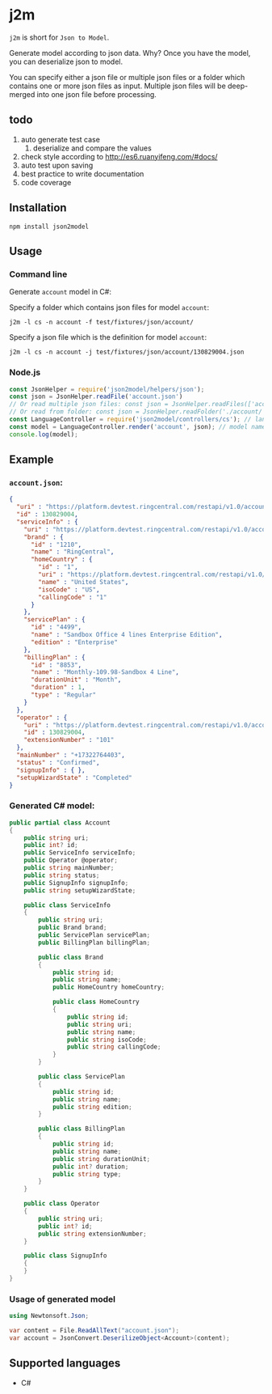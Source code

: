 # j2m

`j2m` is short for `Json to Model`.

Generate model according to json data.
Why? Once you have the model, you can deserialize json to model.

You can specify either a json file or multiple json files or a folder which contains one or more json files as input.
Multiple json files will be deep-merged into one json file before processing.


## todo

1. auto generate test case
    1. deserialize and compare the values
1. check style according to http://es6.ruanyifeng.com/#docs/
1. auto test upon saving
1. best practice to write documentation
1. code coverage


## Installation

```shell
npm install json2model
```


## Usage


### Command line

Generate `account` model in C#:

Specify a folder which contains json files for model `account`:

```shell
j2m -l cs -n account -f test/fixtures/json/account/
```

Specify a json file which is the definition for model `account`:

```shell
j2m -l cs -n account -j test/fixtures/json/account/130829004.json
```


### Node.js

```javascript
const JsonHelper = require('json2model/helpers/json');
const json = JsonHelper.readFile('account.json')
// Or read multiple json files: const json = JsonHelper.readFiles(['account1.json', 'account2.json']);
// Or read from folder: const json = JsonHelper.readFolder('./account/');
const LanguageController = require('json2model/controllers/cs'); // language is C#
const model = LanguageController.render('account', json); // model name is "account"
console.log(model);
```


## Example

### `account.json`:

```json
{
  "uri" : "https://platform.devtest.ringcentral.com/restapi/v1.0/account/130829004",
  "id" : 130829004,
  "serviceInfo" : {
    "uri" : "https://platform.devtest.ringcentral.com/restapi/v1.0/account/130829004/service-info",
    "brand" : {
      "id" : "1210",
      "name" : "RingCentral",
      "homeCountry" : {
        "id" : "1",
        "uri" : "https://platform.devtest.ringcentral.com/restapi/v1.0/dictionary/country/1",
        "name" : "United States",
        "isoCode" : "US",
        "callingCode" : "1"
      }
    },
    "servicePlan" : {
      "id" : "4499",
      "name" : "Sandbox Office 4 lines Enterprise Edition",
      "edition" : "Enterprise"
    },
    "billingPlan" : {
      "id" : "8853",
      "name" : "Monthly-109.98-Sandbox 4 Line",
      "durationUnit" : "Month",
      "duration" : 1,
      "type" : "Regular"
    }
  },
  "operator" : {
    "uri" : "https://platform.devtest.ringcentral.com/restapi/v1.0/account/130829004/extension/130829004",
    "id" : 130829004,
    "extensionNumber" : "101"
  },
  "mainNumber" : "+17322764403",
  "status" : "Confirmed",
  "signupInfo" : { },
  "setupWizardState" : "Completed"
}
```


### Generated C# model:

```csharp
public partial class Account
{
    public string uri;
    public int? id;
    public ServiceInfo serviceInfo;
    public Operator @operator;
    public string mainNumber;
    public string status;
    public SignupInfo signupInfo;
    public string setupWizardState;

    public class ServiceInfo
    {
        public string uri;
        public Brand brand;
        public ServicePlan servicePlan;
        public BillingPlan billingPlan;

        public class Brand
        {
            public string id;
            public string name;
            public HomeCountry homeCountry;

            public class HomeCountry
            {
                public string id;
                public string uri;
                public string name;
                public string isoCode;
                public string callingCode;
            }
        }

        public class ServicePlan
        {
            public string id;
            public string name;
            public string edition;
        }

        public class BillingPlan
        {
            public string id;
            public string name;
            public string durationUnit;
            public int? duration;
            public string type;
        }
    }

    public class Operator
    {
        public string uri;
        public int? id;
        public string extensionNumber;
    }

    public class SignupInfo
    {
    }
}
```


### Usage of generated model

```csharp
using Newtonsoft.Json;

var content = File.ReadAllText("account.json");
var account = JsonConvert.DeserilizeObject<Account>(content);
```


## Supported languages

- C#
